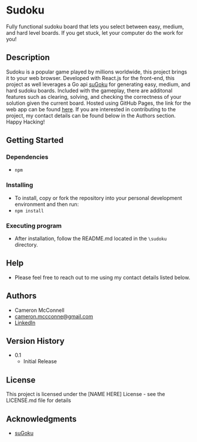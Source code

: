 # Sudoku

Fully functional sudoku board that lets you select between easy, medium, and hard level boards. If you get stuck, let your computer do the work for you!

## Description

Sudoku is a popular game played by millions worldwide, this project brings it to your web browser. Developed with React.js for the front-end, this project as well leverages a Go api [suGoku](https://github.com/bertoort/sugoku) for generating easy, medium, and hard sudoku boards. Included with the gameplay, there are additonal features such as clearing, solving, and checking the correctness of your solution given the current board. Hosted using GitHub Pages, the link for the web app can be found [here](https://cameronmcconnell.github.io/Sudoku/). If you are interested in contributing to the project, my contact details can be found below in the Authors section. Happy Hacking!

## Getting Started

### Dependencies

* ```npm```

### Installing

* To install, copy or fork the repository into your personal development environment and then run:
* ```npm install```

### Executing program

* After installation, follow the README.md located in the ```\sudoku``` directory.

## Help

* Please feel free to reach out to me using my contact details listed below.

## Authors

* Cameron McConnell
* cameron.mccconne@gmail.com
* [LinkedIn](https://www.linkedin.com/in/cameron-mcconnell-704b17225/)

## Version History

* 0.1
    * Initial Release

## License

This project is licensed under the [NAME HERE] License - see the LICENSE.md file for details

## Acknowledgments

* [suGoku](https://github.com/bertoort/sugoku)
